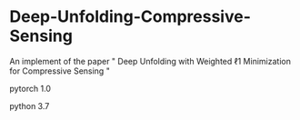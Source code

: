 # Deep-Unfolding-Compressive-Sensing
An implement of the paper " Deep Unfolding with Weighted ℓ1 Minimization for Compressive Sensing "

pytorch 1.0

python 3.7
